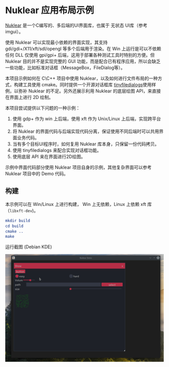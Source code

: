 Nuklear 应用布局示例
=====================

[Nuklear](https://github.com/vurtun/nuklear) 是一个C编写的、多后端的UI界面库，也属于 无状态 UI库（参考 imgui）。

使用 Nuklear 可以实现最小依赖的界面实现，其支持 gdi/gdi+/X11/xft/sdl/opengl 等多个后端用于渲染。在 Win 上运行是可以不依赖任何 DLL 仅使用 gpi/gpi+ 后端，这用于部署各种测试工具时特别的方便。但 Nuklear 目的并不是实现完整的 GUI 功能，而是配合已有程序应用，所以会缺乏一些功能，比如标准对话框（MessageBox，FileDialog等）。

本项目示例如何在 C\C++ 项目中使用 Nuklear，以及如何进行文件布局的一种方式，构建工具使用 cmake。同时提供一个开源对话框库 [tinyfiledialogs](https://sourceforge.net/projects/tinyfiledialogs/)使用样例，以弥补 Nuklear 的不足。另外还展示利用 Nuklear 的底层绘图 API，来直接在界面上进行 2D 绘制。

本项目尝试提供以下问题的一种示例：

1. 使用 gdp+ 作为 win 上后端，使用 xft 作为 Unix/Linux 上后端，实现跨平台界面。
2. 将 Nuklear 的界面代码与后端实现代码分离，保证使用不同后端时可以共用界面业务代码。
3. 当有多个目标UI程序时，如何复用 Nuklear 库本身，只保留一份代码拷贝。
4. 使用 tinyfiledialogs 来配合实现对话框功能。
5. 使用底层 API 来在界面进行2D绘图。

示例中界面代码部分使用 Nuklear 项目自身的示例，其他复杂界面可以参考 Nuklear 项目中的 Demo 代码。

## 构建
本示例可以在 Win/Linux 上进行构建， Win 上无依赖，Linux 上依赖 xft 库（`libxft-dev`)。

```cmake
mkdir build
cd build
cmake ..
make
```
运行截图 (Debian KDE)

![nuklear_demo](nuklear_demo.gif)
